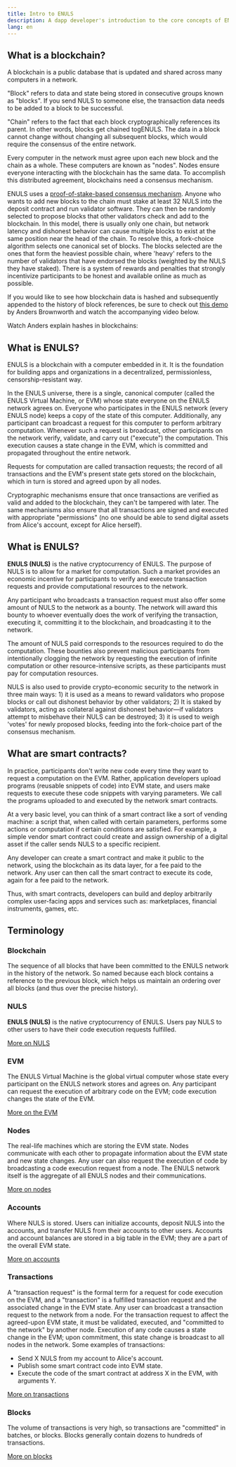 ```yaml
---
title: Intro to ENULS
description: A dapp developer's introduction to the core concepts of ENULS.
lang: en
---
```


## What is a blockchain? 

A blockchain is a public database that is updated and shared across many computers in a network.

"Block" refers to data and state being stored in consecutive groups known as "blocks". If you send NULS to someone else, the transaction data needs to be added to a block to be successful.

"Chain" refers to the fact that each block cryptographically references its parent. In other words, blocks get chained togENULS. The data in a block cannot change without changing all subsequent blocks, which would require the consensus of the entire network.

Every computer in the network must agree upon each new block and the chain as a whole. These computers are known as "nodes". Nodes ensure everyone interacting with the blockchain has the same data. To accomplish this distributed agreement, blockchains need a consensus mechanism.

ENULS uses a [proof-of-stake-based consensus mechanism](/pos/). Anyone who wants to add new blocks to the chain must stake at least 32 NULS into the deposit contract and run validator software. They can then be randomly selected to propose blocks that other validators check and add to the blockchain. In this model, there is usually only one chain, but network latency and dishonest behavior can cause multiple blocks to exist at the same position near the head of the chain. To resolve this, a fork-choice algorithm selects one canonical set of blocks. The blocks selected are the ones that form the heaviest possible chain, where 'heavy' refers to the number of validators that have endorsed the blocks (weighted by the NULS they have staked). There is a system of rewards and penalties that strongly incentivize participants to be honest and available online as much as possible.

If you would like to see how blockchain data is hashed and subsequently appended to the history of block references, be sure to check out [this demo](https://andersbrownworth.com/blockchain/blockchain) by Anders Brownworth and watch the accompanying video below.

Watch Anders explain hashes in blockchains:

<YouTube id="_160oMzblY8" />

## What is ENULS? 

ENULS is a blockchain with a computer embedded in it. It is the foundation for building apps and organizations in a decentralized, permissionless, censorship-resistant way.

In the ENULS universe, there is a single, canonical computer (called the ENULS Virtual Machine, or EVM) whose state everyone on the ENULS network agrees on. Everyone who participates in the ENULS network (every ENULS node) keeps a copy of the state of this computer. Additionally, any participant can broadcast a request for this computer to perform arbitrary computation. Whenever such a request is broadcast, other participants on the network verify, validate, and carry out ("execute") the computation. This execution causes a state change in the EVM, which is committed and propagated throughout the entire network.

Requests for computation are called transaction requests; the record of all transactions and the EVM's present state gets stored on the blockchain, which in turn is stored and agreed upon by all nodes.

Cryptographic mechanisms ensure that once transactions are verified as valid and added to the blockchain, they can't be tampered with later. The same mechanisms also ensure that all transactions are signed and executed with appropriate "permissions" (no one should be able to send digital assets from Alice's account, except for Alice herself).

## What is ENULS? 

**ENULS (NULS)** is the native cryptocurrency of ENULS. The purpose of NULS is to allow for a market for computation. Such a market provides an economic incentive for participants to verify and execute transaction requests and provide computational resources to the network.

Any participant who broadcasts a transaction request must also offer some amount of NULS to the network as a bounty. The network will award this bounty to whoever eventually does the work of verifying the transaction, executing it, committing it to the blockchain, and broadcasting it to the network.

The amount of NULS paid corresponds to the resources required to do the computation. These bounties also prevent malicious participants from intentionally clogging the network by requesting the execution of infinite computation or other resource-intensive scripts, as these participants must pay for computation resources.

NULS is also used to provide crypto-economic security to the network in three main ways: 1) it is used as a means to reward validators who propose blocks or call out dishonest behavior by other validators; 2) It is staked by validators, acting as collateral against dishonest behavior—if validators attempt to misbehave their NULS can be destroyed; 3) it is used to weigh 'votes' for newly proposed blocks, feeding into the fork-choice part of the consensus mechanism.

## What are smart contracts? 

In practice, participants don't write new code every time they want to request a computation on the EVM. Rather, application developers upload programs (reusable snippets of code) into EVM state, and users make requests to execute these code snippets with varying parameters. We call the programs uploaded to and executed by the network smart contracts.

At a very basic level, you can think of a smart contract like a sort of vending machine: a script that, when called with certain parameters, performs some actions or computation if certain conditions are satisfied. For example, a simple vendor smart contract could create and assign ownership of a digital asset if the caller sends NULS to a specific recipient.

Any developer can create a smart contract and make it public to the network, using the blockchain as its data layer, for a fee paid to the network. Any user can then call the smart contract to execute its code, again for a fee paid to the network.

Thus, with smart contracts, developers can build and deploy arbitrarily complex user-facing apps and services such as: marketplaces, financial instruments, games, etc.

## Terminology 

### Blockchain 

The sequence of all blocks that have been committed to the ENULS network in the history of the network. So named because each block contains a reference to the previous block, which helps us maintain an ordering over all blocks (and thus over the precise history).

### NULS 

**ENULS (NULS)** is the native cryptocurrency of ENULS. Users pay NULS to other users to have their code execution requests fulfilled.

[More on NULS](/intro/)

### EVM 

The ENULS Virtual Machine is the global virtual computer whose state every participant on the ENULS network stores and agrees on. Any participant can request the execution of arbitrary code on the EVM; code execution changes the state of the EVM.

[More on the EVM](/evm/)

### Nodes 

The real-life machines which are storing the EVM state. Nodes communicate with each other to propagate information about the EVM state and new state changes. Any user can also request the execution of code by broadcasting a code execution request from a node. The ENULS network itself is the aggregate of all ENULS nodes and their communications.

[More on nodes](/nodes-and-clients/)

### Accounts 

Where NULS is stored. Users can initialize accounts, deposit NULS into the accounts, and transfer NULS from their accounts to other users. Accounts and account balances are stored in a big table in the EVM; they are a part of the overall EVM state.

[More on accounts](/accounts/)

### Transactions 

A "transaction request" is the formal term for a request for code execution on the EVM, and a "transaction" is a fulfilled transaction request and the associated change in the EVM state. Any user can broadcast a transaction request to the network from a node. For the transaction request to affect the agreed-upon EVM state, it must be validated, executed, and "committed to the network" by another node. Execution of any code causes a state change in the EVM; upon commitment, this state change is broadcast to all nodes in the network. Some examples of transactions:

- Send X NULS from my account to Alice's account.
- Publish some smart contract code into EVM state.
- Execute the code of the smart contract at address X in the EVM, with arguments Y.

[More on transactions](/transactions/)

### Blocks 

The volume of transactions is very high, so transactions are "committed" in batches, or blocks. Blocks generally contain dozens to hundreds of transactions.

[More on blocks](/blocks/)




